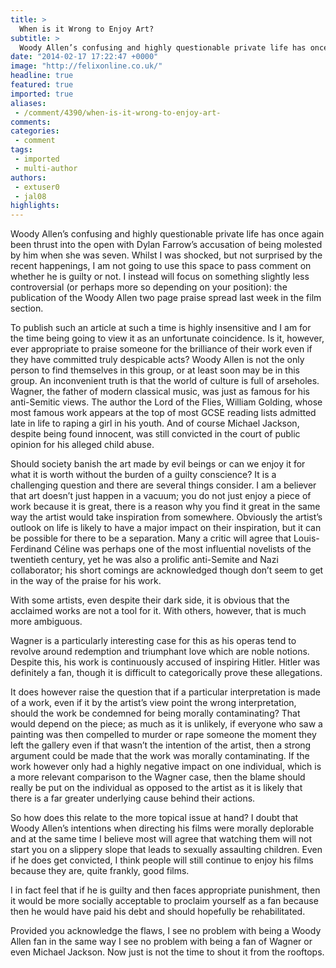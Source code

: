 ```yaml
---
title: >
  When is it Wrong to Enjoy Art?
subtitle: >
  Woody Allen’s confusing and highly questionable private life has once again been thrust into the open with Dylan Farrow’s accusation of being molested by him when she was seven.
date: "2014-02-17 17:22:47 +0000"
image: "http://felixonline.co.uk/"
headline: true
featured: true
imported: true
aliases:
 - /comment/4390/when-is-it-wrong-to-enjoy-art-
comments:
categories:
 - comment
tags:
 - imported
 - multi-author
authors:
 - extuser0
 - jal08
highlights:
---
```


Woody Allen’s confusing and highly questionable private life has once again been thrust into the open with Dylan Farrow’s accusation of being molested by him when she was seven. Whilst I was shocked, but not surprised by the recent happenings, I am not going to use this space to pass comment on whether he is guilty or not. I instead will focus on something slightly less controversial (or perhaps more so depending on your position): the publication of the Woody Allen two page praise spread last week in the film section.

To publish such an article at such a time is highly insensitive and I am for the time being going to view it as an unfortunate coincidence. Is it, however, ever appropriate to praise someone for the brilliance of their work even if they have committed truly despicable acts? Woody Allen is not the only person to find themselves in this group, or at least soon may be in this group. An inconvenient truth is that the world of culture is full of arseholes. Wagner, the father of modern classical music, was just as famous for his anti-Semitic views. The author the Lord of the Flies, William Golding, whose most famous work appears at the top of most GCSE reading lists admitted late in life to raping a girl in his youth. And of course Michael Jackson, despite being found innocent, was still convicted in the court of public opinion for his alleged child abuse.

Should society banish the art made by evil beings or can we enjoy it for what it is worth without the burden of a guilty conscience? It is a challenging question and there are several things consider. I am a believer that art doesn’t just happen in a vacuum; you do not just enjoy a piece of work because it is great, there is a reason why you find it great in the same way the artist would take inspiration from somewhere. Obviously the artist’s outlook on life is likely to have a major impact on their inspiration, but it can be possible for there to be a separation. Many a critic will agree that Louis- Ferdinand Céline was perhaps one of the most influential novelists of the twentieth century, yet he was also a prolific anti-Semite and Nazi collaborator; his short comings are acknowledged though don’t seem to get in the way of the praise for his work.

With some artists, even despite their dark side, it is obvious that the acclaimed works are not a tool for it. With others, however, that is much more ambiguous.

Wagner is a particularly interesting case for this as his operas tend to revolve around redemption and triumphant love which are noble notions. Despite this, his work is continuously accused of inspiring Hitler. Hitler was definitely a fan, though it is difficult to categorically prove these allegations.

It does however raise the question that if a particular interpretation is made of a work, even if it by the artist’s view point the wrong interpretation, should the work be condemned for being morally contaminating? That would depend on the piece; as much as it is unlikely, if everyone who saw a painting was then compelled to murder or rape someone the moment they left the gallery even if that wasn’t the intention of the artist, then a strong argument could be made that the work was morally contaminating. If the work however only had a highly negative impact on one individual, which is a more relevant comparison to the Wagner case, then the blame should really be put on the individual as opposed to the artist as it is likely that there is a far greater underlying cause behind their actions.

So how does this relate to the more topical issue at hand? I doubt that Woody Allen’s intentions when directing his films were morally deplorable and at the same time I believe most will agree that watching them will not start you on a slippery slope that leads to sexually assaulting children. Even if he does get convicted, I think people will still continue to enjoy his films because they are, quite frankly, good films.

I in fact feel that if he is guilty and then faces appropriate punishment, then it would be more socially acceptable to proclaim yourself as a fan because then he would have paid his debt and should hopefully be rehabilitated.

Provided you acknowledge the flaws, I see no problem with being a Woody Allen fan in the same way I see no problem with being a fan of Wagner or even Michael Jackson. Now just is not the time to shout it from the rooftops.
